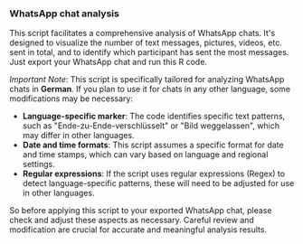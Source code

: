 ### WhatsApp chat analysis
This script facilitates a comprehensive analysis of WhatsApp chats. It's designed to visualize the number of text messages, pictures, videos, etc. sent in total, and to identify which participant has sent the most messages. Just export your WhatsApp chat and run this R code.

*Important Note*: This script is specifically tailored for analyzing WhatsApp chats in **German**. If you plan to use it for chats in any other language, some modifications may be necessary:
- **Language-specific marker**: The code identifies specific text patterns, such as "Ende-zu-Ende-verschlüsselt" or "Bild weggelassen", which may differ in other languages.
- **Date and time formats**: This script assumes a specific format for date and time stamps, which can vary based on language and regional settings.
- **Regular expressions**: If the script uses regular expressions (Regex) to detect language-specific patterns, these will need to be adjusted for use in other languages.

So before applying this script to your exported WhatsApp chat, please check and adjust these aspects as necessary. Careful review and modification are crucial for accurate and meaningful analysis results.













